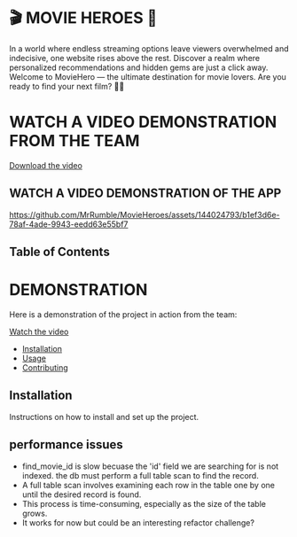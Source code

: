 # 🎬 MOVIE HEROES 🍿

In a world where endless streaming options leave viewers overwhelmed and indecisive, one website rises above the rest. Discover a realm where personalized recommendations and hidden gems are just a click away. Welcome to MovieHero — the ultimate destination for movie lovers. Are you ready to find your next  film? 🍿😎

# WATCH A VIDEO DEMONSTRATION FROM THE TEAM
[Download the video](Movie_Hero_Demo_Video.mp4)

## WATCH A VIDEO DEMONSTRATION OF THE APP
https://github.com/MrRumble/MovieHeroes/assets/144024793/b1ef3d6e-78af-4ade-9943-eedd63e55bf7


## Table of Contents

# DEMONSTRATION
Here is a demonstration of the project in action from the team:

[Watch the video](https://drive.google.com/file/d/11Q0dM1yV5phJiC1QQ6kSxfHyyAbXlrZ_/view?usp=drive_link)

- [Installation](#installation)
- [Usage](#usage)
- [Contributing](#contributing)


## Installation

Instructions on how to install and set up the project.


## performance issues

- find_movie_id is slow becuase the 'id' field we are searching for is not indexed. the db must perform a full table scan to find the record.
- A full table scan involves examining each row in the table one by one until the desired record is found.
- This process is time-consuming, especially as the size of the table grows.
- It works for now but could be an interesting refactor challenge?
